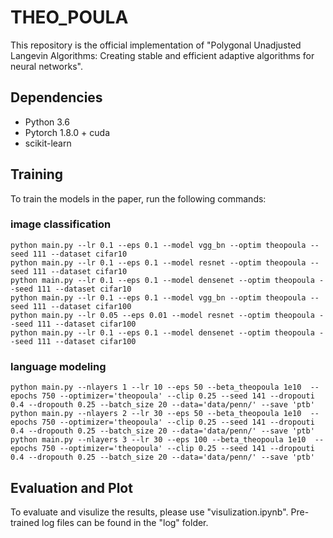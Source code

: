 
# THEO_POULA

This repository is the official implementation of "Polygonal Unadjusted Langevin Algorithms: Creating stable and efficient adaptive algorithms for
neural networks". 


## Dependencies

- Python 3.6
- Pytorch 1.8.0 + cuda
- scikit-learn

## Training

To train the models in the paper, run the following commands:

### image classification
```train
python main.py --lr 0.1 --eps 0.1 --model vgg_bn --optim theopoula --seed 111 --dataset cifar10
python main.py --lr 0.1 --eps 0.1 --model resnet --optim theopoula --seed 111 --dataset cifar10
python main.py --lr 0.1 --eps 0.1 --model densenet --optim theopoula --seed 111 --dataset cifar10
python main.py --lr 0.1 --eps 0.1 --model vgg_bn --optim theopoula --seed 111 --dataset cifar100
python main.py --lr 0.05 --eps 0.01 --model resnet --optim theopoula --seed 111 --dataset cifar100
python main.py --lr 0.1 --eps 0.1 --model densenet --optim theopoula --seed 111 --dataset cifar100
```
### language modeling
```train
python main.py --nlayers 1 --lr 10 --eps 50 --beta_theopoula 1e10  --epochs 750 --optimizer='theopoula' --clip 0.25 --seed 141 --dropouti 0.4 --dropouth 0.25 --batch_size 20 --data='data/penn/' --save 'ptb'
python main.py --nlayers 2 --lr 30 --eps 50 --beta_theopoula 1e10  --epochs 750 --optimizer='theopoula' --clip 0.25 --seed 141 --dropouti 0.4 --dropouth 0.25 --batch_size 20 --data='data/penn/' --save 'ptb'
python main.py --nlayers 3 --lr 30 --eps 100 --beta_theopoula 1e10  --epochs 750 --optimizer='theopoula' --clip 0.25 --seed 141 --dropouti 0.4 --dropouth 0.25 --batch_size 20 --data='data/penn/' --save 'ptb'
```

## Evaluation and Plot

To evaluate and visulize the results, please use "visulization.ipynb". Pre-trained log files can be found in the "log" folder. 



